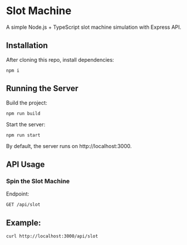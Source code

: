 # Slot Machine
A simple Node.js + TypeScript slot machine simulation with Express API.

## Installation
After cloning this repo, install dependencies:

```
npm i
```

## Running the Server
Build the project:
```
npm run build
```
Start the server:
```
npm run start
```

By default, the server runs on http://localhost:3000.

## API Usage
### Spin the Slot Machine

Endpoint:
```
GET /api/slot
```

## Example:
```
curl http://localhost:3000/api/slot
```